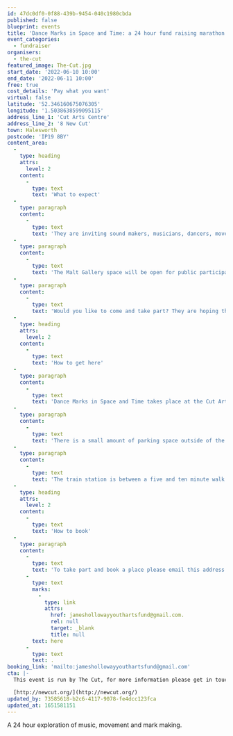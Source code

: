 ```yaml
---
id: 47dc0df0-0f88-439b-9454-040c1980cbda
published: false
blueprint: events
title: 'Dance Marks in Space and Time: a 24 hour fund raising marathon'
event_categories:
  - fundraiser
organisers:
  - the-cut
featured_image: The-Cut.jpg
start_date: '2022-06-10 10:00'
end_date: '2022-06-11 10:00'
free: true
cost_details: 'Pay what you want'
virtual: false
latitude: '52.346160675076305'
longitude: '1.5038638599095115'
address_line_1: 'Cut Arts Centre'
address_line_2: '8 New Cut'
town: Halesworth
postcode: 'IP19 8BY'
content_area:
  -
    type: heading
    attrs:
      level: 2
    content:
      -
        type: text
        text: 'What to expect'
  -
    type: paragraph
    content:
      -
        type: text
        text: 'They are inviting sound makers, musicians, dancers, movers, mark makers, creatives of all ages and abilities to come along and dance in the environment that we are going to create. Help us raise funds to support talented young people across the arts who live in an isolated and rural area. '
  -
    type: paragraph
    content:
      -
        type: text
        text: 'The Malt Gallery space will be open for public participation from 10a.m. on Friday 10th June to 10.a.m on Saturday 11th June when there will be a music and dance jam to finish off the marathon.'
  -
    type: paragraph
    content:
      -
        type: text
        text: 'Would you like to come and take part? They are hoping that we can get enough creatives to fill 20minute to 1hr slots over the 24 hour period.'
  -
    type: heading
    attrs:
      level: 2
    content:
      -
        type: text
        text: 'How to get here'
  -
    type: paragraph
    content:
      -
        type: text
        text: 'Dance Marks in Space and Time takes place at the Cut Arts Centre, Halesworth,IP19 8BY.'
  -
    type: paragraph
    content:
      -
        type: text
        text: 'There is a small amount of parking space outside of the venue.'
  -
    type: paragraph
    content:
      -
        type: text
        text: 'The train station is between a five and ten minute walk from the venue.'
  -
    type: heading
    attrs:
      level: 2
    content:
      -
        type: text
        text: 'How to book'
  -
    type: paragraph
    content:
      -
        type: text
        text: 'To take part and book a place please email this address '
      -
        type: text
        marks:
          -
            type: link
            attrs:
              href: jameshollowayyouthartsfund@gmail.com.
              rel: null
              target: _blank
              title: null
        text: here
      -
        type: text
        text: .
booking_link: 'mailto:jameshollowayyouthartsfund@gmail.com'
cta: |-
  This event is run by The Cut, for more information please get in touch via:

  [http://newcut.org/](http://newcut.org/)
updated_by: 73585618-b2c6-4117-9078-fe4dcc123fca
updated_at: 1651581151
---
```

A 24 hour exploration of music, movement and mark making.